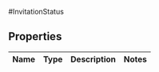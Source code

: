 #InvitationStatus

## Properties
Name | Type | Description | Notes
------------ | ------------- | ------------- | -------------

